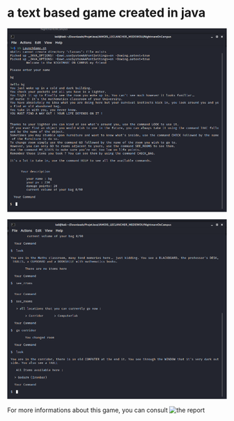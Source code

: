 # a text based game created in java

!["first display of the game"](./Capture.PNG "first display of the game")

!["display of the game after some fun"](./Capture_1.PNG "display of the game after some fun")

For more informations about this game, you can consult ![the report](<./Report\_of\_the\_project/pdf> "the report of the game")
